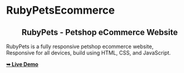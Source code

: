 # RubyPetsEcommerce

<h2 align="center">RubyPets - Petshop eCommerce Website</h2>

  RubyPets is a fully responsive petshop ecommerce website, <br />Responsive for all devices, build using HTML, CSS, and JavaScript.

  <a href="https://sadhikaligit.github.io/RubyPetsEcommerce/"><strong>➥ Live Demo</strong></a>
